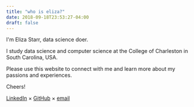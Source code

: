 ```yaml
---
title: "who is eliza?"
date: 2018-09-18T23:53:27-04:00
draft: false 
---
```


I'm Eliza Starr, data science doer.

I study data science and computer science at the College of Charleston in South Carolina, USA.

Please use this website to connect with me and learn more about my passions and experiences.

Cheers!

&#13;

&#13;

[LinkedIn](https://www.linkedin.com/in/elizastarr1/) &#215; [GitHub](https://github.com/elizastarr) &#215; [email](mailto:eliza.r.starr@gmail.com)


